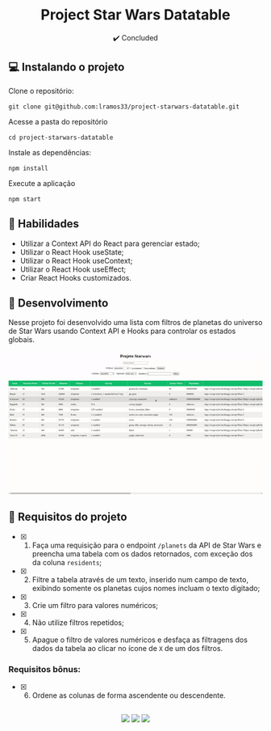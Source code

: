 <h1 align="center">Project Star Wars Datatable</h1>

<p align="center">✔️ Concluded</p>

## 💻 Instalando o projeto

Clone o repositório:

```
git clone git@github.com:lramos33/project-starwars-datatable.git
```

Acesse a pasta do repositório

```
cd project-starwars-datatable
```

Instale as dependências:
```
npm install
```

Execute a aplicação
```
npm start
```

## 🚀 Habilidades

- Utilizar a Context API do React para gerenciar estado;
- Utilizar o React Hook useState;
- Utilizar o React Hook useContext;
- Utilizar o React Hook useEffect;
- Criar React Hooks customizados.

## 🔧 Desenvolvimento

Nesse projeto foi desenvolvido uma lista com filtros de planetas do universo de Star Wars usando Context API e Hooks para controlar os estados globais.

![image](recording.gif)

## 📝 Requisitos do projeto

- [x] 1. Faça uma requisição para o endpoint `/planets` da API de Star Wars e preencha uma tabela com os dados retornados, com exceção dos da coluna `residents`;

- [x] 2. Filtre a tabela através de um texto, inserido num campo de texto, exibindo somente os planetas cujos nomes incluam o texto digitado;

- [x] 3. Crie um filtro para valores numéricos;

- [x] 4. Não utilize filtros repetidos;

- [x] 5. Apague o filtro de valores numéricos e desfaça as filtragens dos dados da tabela ao clicar no ícone de `X` de um dos filtros.

### Requisitos bônus:

- [x] 6. Ordene as colunas de forma ascendente ou descendente.


##

<div align="center">
  <img src="https://shields.io/github/repo-size/lramos33/project-starwars-datatable">
  <img src="https://shields.io/github/languages/top/lramos33/project-starwars-datatable">
  <img src="https://shields.io/github/last-commit/lramos33/project-starwars-datatable">
</div>
